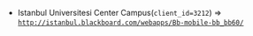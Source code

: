  - Istanbul Universitesi Center Campus(`client_id=3212`) => [`http://istanbul.blackboard.com/webapps/Bb-mobile-bb_bb60/`](http://istanbul.blackboard.com/webapps/Bb-mobile-bb_bb60/)
